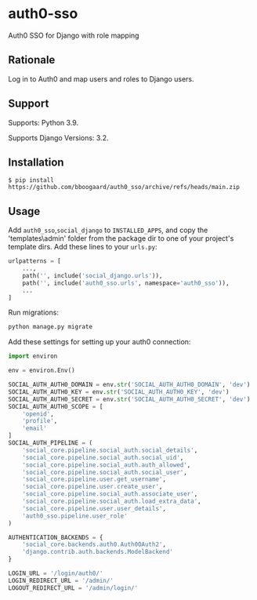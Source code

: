 # auth0-sso

Auth0 SSO for Django with role mapping

## Rationale

Log in to Auth0 and map users and roles to Django users.

## Support

Supports: Python 3.9.

Supports Django Versions: 3.2.

## Installation

```shell
$ pip install https://github.com/bboogaard/auth0_sso/archive/refs/heads/main.zip
```

## Usage

Add `auth0_sso`,`social_django` to `INSTALLED_APPS`, and copy the 'templates\admin' folder from the package dir to one of your project's template dirs.
Add these lines to your `urls.py`:

```python
urlpatterns = [
    ...,
    path('', include('social_django.urls')),
    path('', include('auth0_sso.urls', namespace='auth0_sso')),
    ...
]
```

Run migrations:

```python
python manage.py migrate
```

Add these settings for setting up your auth0 connection:

```python
import environ

env = environ.Env()

SOCIAL_AUTH_AUTH0_DOMAIN = env.str('SOCIAL_AUTH_AUTH0_DOMAIN', 'dev')
SOCIAL_AUTH_AUTH0_KEY = env.str('SOCIAL_AUTH_AUTH0_KEY', 'dev')
SOCIAL_AUTH_AUTH0_SECRET = env.str('SOCIAL_AUTH_AUTH0_SECRET', 'dev')
SOCIAL_AUTH_AUTH0_SCOPE = [
    'openid',
    'profile',
    'email'
]
SOCIAL_AUTH_PIPELINE = (
    'social_core.pipeline.social_auth.social_details',
    'social_core.pipeline.social_auth.social_uid',
    'social_core.pipeline.social_auth.auth_allowed',
    'social_core.pipeline.social_auth.social_user',
    'social_core.pipeline.user.get_username',
    'social_core.pipeline.user.create_user',
    'social_core.pipeline.social_auth.associate_user',
    'social_core.pipeline.social_auth.load_extra_data',
    'social_core.pipeline.user.user_details',
    'auth0_sso.pipeline.user_role'
)

AUTHENTICATION_BACKENDS = {
    'social_core.backends.auth0.Auth0OAuth2',
    'django.contrib.auth.backends.ModelBackend'
}

LOGIN_URL = '/login/auth0/'
LOGIN_REDIRECT_URL = '/admin/'
LOGOUT_REDIRECT_URL = '/admin/login/'
```